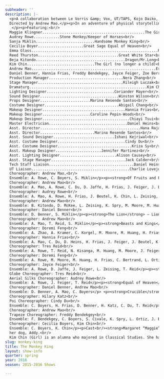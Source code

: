 ```yaml
---
subheader: ''
description: |-
  <p>A collaboration between Le Vorris &amp; Vox, UT/TAPS, Kojo Daiko, China Care, and Dragon Dance Club.<br/>
  Directed by Andrew Mao.</p><p>In an adventure of physical storytelling, a young girl adopted from China and brought to America seeks peace from the lessons of the past with the help of the tenacious folk hero, Monkey King. Adapted from the Chinese folktale Journey to the West and directed by Andrew Mao, The Monkey King presents a world both ancient and new, featuring acrobatics, aerial silks, trapeze, taiko drumming, and a Chinese dragon.<br/>
   </p><p>Featuring:<br/>
  Maggie Klingner...............................................The Girl<br/>
  Audrey Rowe............Stone Monkey/Keeper of Horses<br/>
  Sanja Miklin...........................Handsome Monkey King<br/>
  Cecilia Boyer.....................Great Sage Equal of Heaven<br/>
  Emma Glass..........................................................Mom<br/>
  Reed Thurston.....................................Great White Star<br/>
  Beja Kitondo.........................................Dragon/Mr.Long<br/>
  Kim Chin...............................The Girl (no longer a child)<br/>
  Andrew Mao.........................................................Erlang<br/><strong>Ensemble</strong><br/>
  Daniel Benner, Hannia Frias, Freddy Bendekgey, Jayce Feiger, Zoe Berra, Joseph Beutel, Cindy Du, Olivia Boyd, Sabrina Civale, Eleanor Clifford, Daniel Heins, May Huang, David Jaffe, Hilary Katz, Natalia Kisanga, Stella Liu, Madison Moore, Carly Offidani-Bertrand, Elizabeth Ortiz, Hana Rajap, Tres Reid, Andrew Mao, Doremi Feng, Katherine Spry, Daphne McKee Xi, Lindsey Zeising, Alicia Zhao, Allison Kramer, Colton Korgel<br/><strong>Production Staff</strong><br/>
  Production Manager..................................Nera Zhang<br/>
  Stage Manager.......................................Rileigh Luczak<br/>
  Dramaturg......................................................Kim Chin<br/>
  Lighting Designer...............................Coriander Mayer<br/>
  Sound Designer....................................Winston Wilson<br/>
  Props Designer.......................Marina Resende Santos<br/>
  Costume Designer..................................Abigail Chang<br/>
  Makeup Designer......................................Hannia Frias<br/>
  Makeup Designer......................Caroline Pepin-Woods<br/>
  Makeup Designer........................................Chiayi Tsui<br/>
  Master Electrician....................................Daniel Heins<br/>
  Asst. Director..............................................Hana Rajap<br/>
  Asst. Director.........................Marina Resende Santos<br/>
  Asst. Sound Designer............................Ishani Kejriwal<br/>
  Asst. Costume Designer...............................Cindy Du<br/>
  Asst. Costume Designer..................................Kriza Sy<br/>
  Asst. Makeup Designer.....................Jennifer Martinez<br/>
  Asst. Lighting Designer..........................Alison Causey<br/>
  Asst. Stage Manager..................................Jack Calder<br/>
  Tech Staff Liaison.......................................Daniel Heins<br/>
  UT Liaison.............................................Charlie Lovejoy</p> <p><strong>A Monkey’s Tail</strong> — Dance, Adagio<br/>
  Choreographer: Andrew Mao,<br/>
  Ensemble: A. Rowe, C. Boyers, S. Miklin</p><p><strong>Of Fruits and Flowers</strong> — Clown, Juggling<br/>
  Choreographer: Andrew Mao<br/>
  Ensemble: A. Mao, A. Rowe, C. Du, D. Jaffe, H. Frias, J. Feiger, J. Beutel, K. Chin, K. Spry, L. Zeising, T. Reid, Z. Berra, O. Boyd</p><p><strong>Waterfall</strong> — Aerial Silks<br/>
  Choreographer: Audrey Rowe<br/>
  Ensemble: A. Mao, A. Rowe, H. Frias, J. Beutel, K. Chin, L. Zeising, L. Ortiz</p> <p><strong>The Dragon </strong>— Dragon Dance<br/>
  Choreographer: Andrew Mao<br/>
  Ensemble: B. Kitondo, D. McKee, L. Zeising, K. Spry, M. Moore, M. Huang, N. Kisanga, S. Liu, S. Civale</p><p><strong>Gold-Banded Cudgel</strong> — Contact Staff<br/>
  Choreographer: Daniel Benner<br/>
  Ensemble: D. Benner, S. Miklin</p><p><strong>The Lion</strong> — Lion Dance<br/>
  Choreographer: Andrew Mao<br/>
  Ensemble: A. Mao, T. Reid, S. Miklin</p><p><strong>Beasts and Kings</strong> — Lion Dance, Dance<br/>
  Choreographer: Doremi Feng<br/>
  Ensemble: A. Zhao, A. Kramer, C. Korgel, M. Moore, M. Huang, H. Frias, L. Ortiz, O. Boyd</p><p><strong>Tome of Life and Death </strong>— Partner Acrobatics<br/>
  Choreographer: Hannia Frias<br/>
  Ensemble: A. Mao, C. Du, D. Heins, H. Frias, J. Feiger, J. Beutel, K. Chin, S. Civale, S. Miklin, T. Reid</p><p><strong>Horses</strong> — Banquine Acrobatics<br/>
  Choreographer: Tres Reid<br/>
  Ensemble: A. Rowe, T. Reid, N. Kisanga, M. Huang, M. Moore, J. Feiger, E. Clifford, D. Heins, C. Bertrand</p><p><strong>A Banquet</strong> — Traditional Chinese Dance<br/>
  Choreographer: Doremi Feng<br/>
  Ensemble: A. Rowe, M. Moore, M. Huang, H. Frias, C. Bertrand, L. Ortiz, H. Rajap</p><p><strong>A Shindig</strong> — Rola Bola<br/>
  Choreographer: Jayce Feiger<br/>
  Ensemble: A. Rowe, D. Jaffe, J. Feiger, L. Zeising, T. Reid</p><p><strong>Immortality </strong>— Globe, Aerial Silks<br/>
  Globe Choreographer: Tres Reid<br/>
  Aerial Silks Choreographer: Audrey Rowe<br/>
  Ensemble: A. Rowe, J. Feiger, T. Reid</p><p><strong>Equal of Heaven</strong> — Shaolin Martial Arts, Capoeira<br/>
  Choreographer: Daniel Benner, Andrew Mao<br/>
  Ensemble: D. Benner, A. Mao, C. Boyers</p> <p><strong>Crucible</strong> — Poi, Aerial Silks, Lyra<br/>
  Choreographer: Hilary Katz<br/>
  Poi Choreographer: Cindy Du<br/>
  Ensemble: C. Boyers, H. Frias, D. Benner, H. Katz, C. Du, T. Reid</p><p><strong>The Wager </strong>— Adagio, Dance, Trapeze<br/>
  Choreographer: Andrew Mao<br/>
  Trapeze Choreographer: Freddy Bendekgey<br/>
  Ensemble: F. Bendekgey, C. Boyers, S. Civale, K. Spry, L. Ortiz, J. Beutel, A. Mao</p><p><strong>Heaven’s End</strong> — Spanish Web, Contortion<br/>
  Choreographer: Cecilia Boyers, Kim Chin<br/>
  Ensemble: C. Boyers, K. Chin</p><p>Cast<br/><strong>Margaret “Maggie” Klingner (Girl</strong>) is a 10-year-old 4th-grader. She was adopted from China as a toddler. This is her first performance at the University of Chicago. Previously she has been cast in several Park District plays including Shrek the Musical.  She enjoys theater, math, gymnastics and playing with<br/>
  her dog, Addy.<br/>
  Kim Chin (Girl) is an alumna who majored in Classical Studies. She has been in three shows with Le Vorris and Vox (LV&amp;V): <em>Oz</em>, <em>Winter's Thaw</em>, and <em>Mowgli's Adventures</em>. During the day she works in musuems.</p> <p><strong>Audrey Rowe (Stone Monkey/Keeper of Horses)</strong> is a fourth-year in the College studying GeoSci and Biology. This is her fourth year doing circus, seventh show with LV&amp;V, and third role as a monkey.</p><p><strong>Sanja Miklin (Handsome Monkey King) </strong>is a third-year PhD student in Comparative Human Development studying suicide in Japan. In her free time she does some circus, salsa, creative writing, and enjoys baking.</p><p><strong>Cecilia Boyers (Great Sage Equal of Heaven)</strong> is a second-year Comparative Race and Ethnic Studies major with a Gender and Sexuality Studies minor. She ran away to join the circus eight years ago and has performed with St. Louis's Circus Harmony and LeV&amp;V.</p><p><strong>Emma Glass (Mom)</strong> is a third-year Political Science major. Previous acting credits include University Theater's <em>The Effect of Gamma Rays on Man in the Moon Marigolds</em> (Janice, Nanny) and <em>Miss Julie</em> (Mother). Emma also performs with the Classical Entertainment Society, and University Ballet.</p><p><strong>Reed Thurston (Great White Star) </strong>is a second-year in the College. Previous acting credits include "Georg Von Trapp" in<em> The Sound of Music</em>.</p><p><strong>Beja Kitondo (Dragon/Long)</strong> is a second-year Economics major in the College with an interest in entrepreneurship. This is his first time acting in a theatrical production.</p><p><strong>Andrew Mao (Erlang/Ensemble) </strong>is a third-year deeply in love with circus, having performed in numerous LV&amp;V circus shows including <em>Oz</em>, <em>The Sandman’s Wake</em>, <em>Winter’s Thaw</em>, and <em>Mowgli’s Adventure</em>.</p><p><strong>Daniel Benner (Gold-Banded Cudgel/Ensemble)</strong> is a returning alum and is excited to be a part of another circus show. His circus specialties are tumbling and object manipulation, and during the day he works for a medical market research firm.</p><p><strong>Hannia Frias (Crucible Embers/Ensemble)</strong> is a second-year Public Policy and Romance Languages and Literatures double-major. When not being a student, she does a lot of circus.</p><p><strong>Freddy Bendekgey (Buddha)</strong> is a fourth-year Interdisciplinary Studies in Humanities Major, specializing in the evolution of oral to literary storytelling in Europe. He has been in several LeV&amp;V shows since his first year, including <em>Oz</em>, <em>The Sandman</em>, and <em>Winter's Thaw</em>.</p><p><strong>Jayce Feiger (Ensemble)</strong> is a fourth-year studying Math and Economics. He has previously been in other circus shows.</p><p><strong>Zoe Berra (Ensemble) </strong>is a third-year in the College who has been involved in LV&amp;V since O-Week.</p><p><strong>Joseph Beutel (Ensemble</strong>) is a third-year Math and Physics student.</p><p><strong>Cindy Du (Ensemble)</strong> is a second-year biology and HIPS major in the College. This is her first theatrical production.</p><p><strong>Olivia Boyd (Ensemble)</strong> had her first UChicago Arts role was at age 16 as a stage assistant for UT's production of <em>Caucasian Chalk Circle</em> directed by alumnus Connor Coyne. As she approached her final year of studies in Human Development she sought to fulfill a lifelong dream of choreographing on campus, inspired by alumna Andrea Cody. Following graduation, Olivia hopes to open a ministry as a therapist for special abuse victims.</p><p><strong>Sabrina Civale (Ensemble)</strong> is a first-year prospective Biology major/ Music minor. This is her first show at UChicago.</p><p><strong>Eleanor Clifford (Ensemble) </strong>is a fourth-year in the College majoring in History, Philosophy, and Social Studies of Science and Medicine. Previous LV&amp;V credits include <em>Oz</em> (Dorothy) and <em>The Sandman's Wake</em> (Orpheus). She serves as Curatorial Coordinator on TAPS Student Staff and has been an actor and/or director for eight shows with University Theater.</p><p><strong>Daniel Heins (Ensemble)</strong> is a student in the College. He has previously appeared as "Naughty Boy #2" in the LeV&amp;V Lascivious Ball 2016 performance.</p><p><strong>May Huang (Ensemble)</strong> is a first-year prospective English major. his is her first theatrical production.</p><p><strong>David Jaffe (Ensemble)</strong> is a fourth-year Classics major. He has previously performed in LV&amp;V's <em>Principia Circusatica</em>, <em>The Pirate King</em>, <em>Oz</em>, and <em>Sandman</em>, as well as acting in the Theater[24] festival in Spring 2013 and UT's Weekend of Workshops in Winter 2014.</p><p><strong>Hilary Katz (Ensemble)</strong> is a fourth-year PhD graduate student in Integrative Biology. She has performed in four LV&amp;V shows and choreographed aerial hoop for three of them.</p><p><strong>Natalia Kisanga (Ensemble) </strong>is a first-year prospective Economics major. This is her first theatrical production with LeV&amp;V.</p><p><strong>Stella Liu (Ensemble)</strong> is a first-year prospective Math major.</p><p><strong>Madison Moore (Ensemble)</strong> is a first-year Global Studies and English major. This is her first theatrical production with LeV&amp;V.</p><p><strong>Carly Offidani-Bertrand (Ensemble)</strong> is a Comparative Human Development graduate student, and has been bouncing around with LeV&amp;V for the past three years.</p><p><strong>Elizabeth Ortiz (Ensemble)</strong> is a second-year in the College and is excited to be doing her first LeV&amp; V show. Former roles include Queenie in <em>The Wild Party!</em>, Wind in <em>The Tempest</em>, Gulnare in UBallet's production of <em>Le Corsaire</em>, and Assistant Lighting Designer in <em>By the Bog of Cats</em>.</p><p><strong>Hana Rajap (Ensemble)</strong> is a first-year Psychology major with plans to minor in Human Rights. Last Fall Quarter she acted in CES's production of <em>Medea</em>.</p> <p><strong>Tres Reid (Ensemble</strong>) is a fourth-year Physics and Math double major that spends most of his free time lifting people, juggling, and spinning and eating fire.</p><p><strong>Doremi Feng (Ensemble) </strong>has been dancing since kindergarten and loves Classical Chinese as well as Chinese ethnic dances.</p> <p><strong>Katherine Spry (Ensemble)</strong> is a first-year majoring in Political Science and Philosophy. This is her first theatrical production with LeV&amp;V.</p> <p><strong>Daphne McKee Xi (Ensemble)</strong> is a third-year who works with social sciences. This is her first theatrical production with LeV&amp;V.</p> <p><strong>Lindsey Zeising (Ensemble)</strong> is a student in the College.</p> <p><strong>Alicia Zhao (Ensemble)</strong> is a third-year studying Economics and Linguistics. She has acted/improvised in UChicago's Commedia troupe since first year and was also the pianist for <em>A Little Star Quality</em>, a  UT production in the Spring 2014 workshops.</p><p><strong>Allison Kramer (Taiko drums) </strong>is a fourth -year Linguistics and Computer Science double major. She has been leading Kojo Daiko since her second year.</p><p><strong>Colton Korgel (Taiko drums)</strong> is a third-year EALC major. He has been in Kojo Taiko since Winter 2014.</p><p>Production Staff<br/><strong>Andrew Mao (Director)</strong> is a third-year deeply in love with circus. Previous directing credits include<em> I, Iago</em> (Director and Adapter) with University Theater, <em>Magnifique: A Murder! - The Mystery: The Dinner: The Play </em>(Director and Deviser), and <em>A Christmas Carol</em> (Assistant Director) under Henry Wishcamper at the Goodman Theatre.</p><p><strong>Nera Zhang (Production Manager)</strong> is new to the College, new to the theater and new to the circus.</p><p><strong>Rileigh Luczak (Stage Manager)</strong> is a second-year Mathematics major in the College, and she has worked with both UT and LV&amp;V in the past in stage management and lighting. Her stage management credits include LV&amp;V's <em>Winter's Thaw</em> (SM) and UT/TAPS's <em>Closer</em> (ASM).</p><p><strong>Kim Chin (Dramaturg)</strong> is an alumna who majored in Classical Studies. She has been in three shows with LV&amp;V: <em>Oz</em>, <em>Winter's Thaw</em>, and <em>Mowgli's Adventures</em>. During the day, she works in musuems.</p><p><strong>Coriander Mayer (Lighting Designer)</strong> is a second-year TAPS and English major in the College. Most recently, Cori was the lighting designer for <em>By The Bog of Cats</em>; in the past, Cori has designed lights for UT, Commedia dell Arte, Mandel Hall, and Madison Street Theater and served as an electrician at Apollo Theater and Mercury Theater.</p><p><strong>Winston Wilson (Sound Designer)</strong> is second-year Bio major and possible Visual Arts minor. He has previously worked on Sound Design for CES's<em> Frankenstein</em> and <em>War of the Worlds</em>, as well as a musical performer for CES's <em>Mostellaria</em>.</p><p><strong>Marina Resende Santos (Props Designer/Assistant Director)</strong> is a second-year in the College. Before moving to Chicago, she was involved in many aspects of theatre, including writing, directing, costumes, props, and acting.</p><p><strong>Abigail Chang (Costume Designer) </strong>is a second-year Biochemistry major who dabbles in LARP,  event-planning, and the humanities. She is a member of UChicago <em>Commedia</em>, and in her first year she was the Assistant Stage Manager for CES's <em>Galileo</em> and Assistant Costumer for <em>Mostellaria</em>.</p><p><strong>Caroline Pepin-Woods (Makeup Designer)</strong> is a second-year in the College. Previous LV&amp;V credits include <em>Winter's Thaw</em> and <em>Mowgli's Adventures</em>.</p> <p><strong>Hannia Frias (Makeup Designer) </strong>is a second-year Public Policy and Romance Languages and Literatures double-major. When not being a student, she does a lot of circus.</p><p><strong>Chiayi Tsui (Makeup Designer)</strong> is a student in the College.</p><p><strong>Daniel Heins (Master Electrician/Tech Staff Liaison)</strong> is a part of TAPS Tech Staff.</p><p><strong>Hana Rajap (Assistant Director)</strong> is a first-year Psychology major with plans to minor in Human Rights. Last Fall Quarter she acted in CES's production of <em>Medea</em>.</p> <p><strong>Alison Causey (Assistant Lighting Designer)</strong> is a student in the College.</p><p><strong>Ishani Kejriwal (Sound Assistant)</strong> is a first-year, majoring in Comparative Human Development and minoring in Human Rights. She is currently the Assistant to the Sound Designer, and has previously been stage manager for <em>Shrek: the Musical</em> and <em>Hairspray</em>.</p> <p><strong>Cindy Du (Assistant Costume Designer)</strong> is a second-year Biology and HIPS major in the College. She has previously assistant costume designed for Circus in <em>Winter's Thaw</em>.</p><p><strong>Kriza Sy (Assistant Costume Designer)</strong> is a first-year Biology major in the College.</p><p><strong>Jennifer Martinez (Assistant Makeup Designer)</strong> is a student in the College.</p> <p><strong>Jack Calder (Assistant Stage Manager) </strong>is a student in the College.</p><p><strong>Charlie Lovejoy (UT Committee Liaison)</strong> is a second-year English Literature and TAPS double-major. Charlie is currently stage managing <em>West Side Story</em> and APDing <em>Romeo and Juliet</em>. UT credits include <em>Miss Julie</em> (SM), <em>By the Bog of Cats</em> (Floor Manager), <em>Amadeus</em> (ASM), <em>The Effect of Gamma-Rays on Man-In-The-Moon Marigolds</em> (ASM).</p>
slug: monkey-king
title: The Monkey King
layout: show-info
quarter: spring
year: 2016
season: 2015-2016 Shows

---
```

